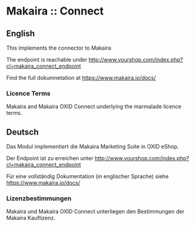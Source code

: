 # Makaira :: Connect # 

## English ##

This implements the connector to Makaira

The endpoint is reachable under http://www.yourshop.com/index.php?cl=makaira_connect_endpoint

Find the full dokumnetation at https://www.makaira.io/docs/


### Licence Terms ###

Makaira and Makaira OXID Connect underlying the marmalade licence terms.

## Deutsch ##

Das Modul implementiert die Makaira Marketing Suite in OXID eShop.

Der Endpoint ist zu erreichen unter http://www.yourshop.com/index.php?cl=makaira_connect_endpoint

Für eine vollständig Dokumentation (in englischer Sprache) siehe https://www.makaira.io/docs/

### Lizenzbestimmungen ###

Makaira und Makaira OXID Connect unterliegen den Bestimmungen der Makaira Kauflizenz.  

